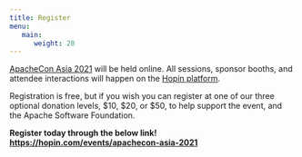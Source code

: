 ```yaml
---
title: Register
menu:
   main:
      weight: 20
---
```


[ApacheCon Asia 2021](https://hopin.com/events/apachecon-asia-2021) will be held online. All sessions, sponsor booths, and attendee interactions will happen on the [Hopin platform](https://hopin.com/).

Registration is free, but if you wish you can register at one of our three optional donation levels, $10, $20, or $50, to help support the event, and the Apache Software Foundation.

**Register today through the below link!
https://hopin.com/events/apachecon-asia-2021**
